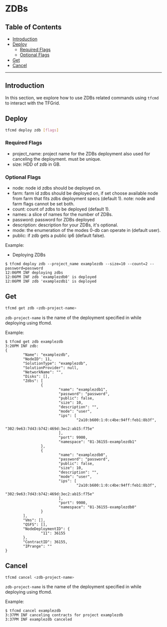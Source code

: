 <h1>ZDBs</h1>

<h2>Table of Contents</h2>

- [Introduction](#introduction)
- [Deploy](#deploy)
  - [Required Flags](#required-flags)
  - [Optional Flags](#optional-flags)
- [Get](#get)
- [Cancel](#cancel)

***

## Introduction

In this section, we explore how to use ZDBs related commands using `tfcmd` to interact with the TFGrid.

## Deploy

```bash
tfcmd deploy zdb [flags]
```

### Required Flags

- project_name: project name for the ZDBs deployment also used for canceling the deployment. must be unique.
- size: HDD of zdb in GB.

### Optional Flags

- node: node id zdbs should be deployed on.
- farm: farm id zdbs should be deployed on, if set choose available node from farm that fits zdbs deployment specs (default 1). note: node and farm flags cannot be set both.
- count: count of zdbs to be deployed (default 1).
- names: a slice of names for the number of ZDBs.
- password: password for ZDBs deployed
- description: description for your ZDBs, it's optional.
- mode: the enumeration of the modes 0-db can operate in (default user).
- public: if zdb gets a public ip6 (default false).

Example:

- Deploying ZDBs

```console
$ tfcmd deploy zdb --project_name examplezdb --size=10 --count=2 --password=password
12:06PM INF deploying zdbs
12:06PM INF zdb 'examplezdb0' is deployed
12:06PM INF zdb 'examplezdb1' is deployed
```

## Get

```bash
tfcmd get zdb <zdb-project-name>
```

`zdb-project-name` is the name of the deployment specified in while deploying using tfcmd.

Example:

```console
$ tfcmd get zdb examplezdb
3:20PM INF zdb:
{
        "Name": "examplezdb",
        "NodeID": 11,
        "SolutionType": "examplezdb",
        "SolutionProvider": null,
        "NetworkName": "",
        "Disks": [],
        "Zdbs": [
                {
                        "name": "examplezdb1",
                        "password": "password",
                        "public": false,
                        "size": 10,
                        "description": "",
                        "mode": "user",
                        "ips": [
                                "2a10:b600:1:0:c4be:94ff:feb1:8b3f",
                                "302:9e63:7d43:b742:469d:3ec2:ab15:f75e"
                        ],
                        "port": 9900,
                        "namespace": "81-36155-examplezdb1"
                },
                {
                        "name": "examplezdb0",
                        "password": "password",
                        "public": false,
                        "size": 10,
                        "description": "",
                        "mode": "user",
                        "ips": [
                                "2a10:b600:1:0:c4be:94ff:feb1:8b3f",
                                "302:9e63:7d43:b742:469d:3ec2:ab15:f75e"
                        ],
                        "port": 9900,
                        "namespace": "81-36155-examplezdb0"
                }
        ],
        "Vms": [],
        "QSFS": [],
        "NodeDeploymentID": {
                "11": 36155
        },
        "ContractID": 36155,
        "IPrange": ""
}
```

## Cancel

```bash
tfcmd cancel <zdb-project-name>
```

`zdb-project-name` is the name of the deployment specified in while deploying using tfcmd.

Example:

```console
$ tfcmd cancel examplezdb
3:37PM INF canceling contracts for project examplezdb
3:37PM INF examplezdb canceled
```